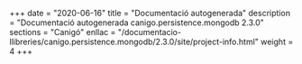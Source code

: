 +++
date        = "2020-06-16"
title       = "Documentació autogenerada"
description = "Documentació autogenerada canigo.persistence.mongodb 2.3.0"
sections    = "Canigó"
enllac		= "/documentacio-llibreries/canigo.persistence.mongodb/2.3.0/site/project-info.html"
weight      = 4
+++

